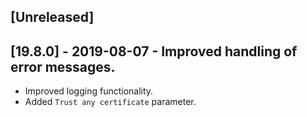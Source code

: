 ## [Unreleased]


## [19.8.0] - 2019-08-07 - Improved handling of error messages.
 - Improved logging functionality.
 - Added `Trust any certificate` parameter.